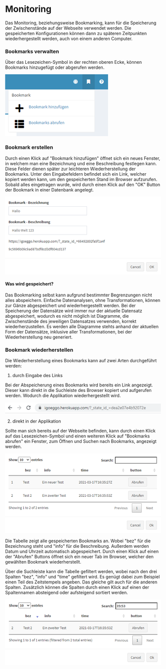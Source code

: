 # Monitoring

Das Monitoring, beziehungsweise Bookmarking, kann für die Speicherung der Zwischenstände auf der Webseite verwendet werden. Die gespeicherten Konfigurationen können dann zu späteren Zeitpunkten wiederhergestellt werden, auch von einem anderen Computer.

### Bookmarks verwalten

Über das Lesezeichen-Symbol in der rechten oberen Ecke, können Bookmarks hinzugefügt oder abgerufen werden.

![Bookmark Ansicht](./../images/bookmark-ansicht.png)

### Bookmark erstellen

Durch einen Klick auf "Bookmark hinzufügen" öffnet sich ein neues Fenster, in welchem man eine Bezeichnung und eine Beschreibung festlegen kann. Diese Felder dienen später zur leichteren Wiederherstellung der Bookmarks. Unter den Eingabefeldern befindet sich ein Link, welcher kopiert werden kann, um den gespeicherten Stand im Browser aufzurufen. Sobald alles eingetragen wurde, wird durch einen Klick auf den "OK" Button der Bookmark in einer Datenbank angelegt.

![Bookmark erstellen](./../images/bookmark-erstellen.png)

#### Was wird gespeichert?

Das Bookmarking selbst kann aufgrund bestimmter Begrenzungen nicht alles abspeichern. Einfache Datenanalysen, ohne Transformationen, können zur Gänze abgespeichert und wiederhergestellt werden. Bei der Speicherung der Datensätze wird immer nur der aktuelle Datensatz abgespeichert, wodurch es nicht möglich ist Diagramme, die Zwischenstände des jeweiligen Datensatzes verwenden, korrekt wiederherzustellen. Es werden alle Diagramme stehts anhand der aktuellen Form der Datensätze, inklusive aller Transformationen, bei der Wiederherstellung neu generiert.

### Bookmark wiederherstellen

Die Wiederherstellung eines Bookmarks kann auf zwei Arten durchgeführt werden:

1. durch Eingabe des Links

Bei der Abspeicherung eines Bookmarks wird bereits ein Link angezeigt. Dieser kann direkt in die Suchleiste des Browser kopiert und aufgerufen werden. Wodurch die Applikation wiederhergestellt wird.

![Suchleiste im Browser](./../images/bookmark-browser.png)

2. direkt in der Applikation

Sollte man sich bereits auf der Webseite befinden, kann durch einen Klick auf das Lesezeichen-Symbol und einen weiteren Klick auf "Bookmarks abrufen" ein Fenster, zum Öffnen und Suchen nach Bookmarks, angezeigt werden.

![Tabelle aller Bookmarks](./../images/bookmark-table.png)

Die Tabelle zeigt alle gespeicherten Bookmarks an. Wobei "bez" für die Bezeichnung steht und "info" für die Beschreibung. Außerdem werden Datum und Uhrzeit automatisch abgespeichert. Durch einen Klick auf einen der "Abrufen" Buttons öffnet sich ein neuer Tab im Browser, welcher den gewählten Bookmark wiederherstellt.

Über die Suchleiste kann die Tabelle gefiltert werden, wobei nach den drei Spalten "bez", "info" und "time" gefiltert wird. Es genügt dabei zum Beispiel einen Teil des Zeitstempels angeben. Das gleiche gilt auch für die anderen Spalten. Zusätzlich können die Spalten durch einen Klick auf einen der Spaltennamen absteigend oder aufsteigend sortiert werden.

![Beispiel Suchleiste für Bookmarks](./../images/bookmark-search.png)
